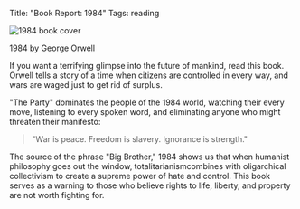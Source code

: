 Title: "Book Report: 1984"
Tags: reading

![1984 book cover](/media/uploads/1984_medium.jpg)

1984 by George Orwell

If you want a terrifying glimpse into the future of mankind, read this book.
Orwell tells a story of a time when citizens are controlled
in every way, and wars are waged just to get rid of surplus.


"The Party" dominates the people of the 1984 world, watching their every move,
listening to every spoken word, and eliminating anyone who might threaten
their manifesto:

> "War is peace. Freedom is slavery.
Ignorance is strength."

The source of the phrase "Big Brother," 1984 shows us that when humanist
philosophy goes out the window, totalitarianismcombines
with oligarchical collectivism to create a supreme power of hate and control.
This book serves as a warning to those who believe rights
to life, liberty, and property are not worth fighting for.


